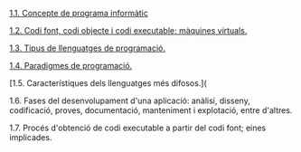 [1.1. Concepte de programa informàtic](programa_informatic.md "1.1")

[1.2. Codi font, codi objecte i codi executable; màquines virtuals.](codi_font.md "1.2")

[1.3. Tipus de llenguatges de programació.](Tipus.md "1.3")

[1.4. Paradigmes de programació.](Paradigmes.md "1.4")

[1.5. Característiques dels llenguatges més difosos.](

1.6. Fases del desenvolupament d'una aplicació: anàlisi, disseny, codificació, proves, documentació, manteniment i explotació, entre d'altres.

1.7. Procés d'obtenció de codi executable a partir del codi font; eines implicades.
